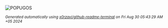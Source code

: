 <div align="justify">
<picture>
    <source media="(prefers-color-scheme: dark)" srcset="https://i.ibb.co/1mwywzx/output-gif.gif">
    <source media="(prefers-color-scheme: light)" srcset="https://i.ibb.co/1mwywzx/output-gif.gif">
    <img alt="POPUGOS" src="https://i.ibb.co/1mwywzx/output-gif.gif">
</picture>

<sub><i>Generated automatically using [x0rzavi/github-readme-terminal](https://github.com/x0rzavi/github-readme-terminal) on Fri Aug 30 05:43:29 AM +05 2024</i></sub>
</div>